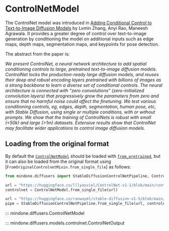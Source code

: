 <!--Copyright 2024 The HuggingFace Team. All rights reserved.

Licensed under the Apache License, Version 2.0 (the "License"); you may not use this file except in compliance with
the License. You may obtain a copy of the License at

http://www.apache.org/licenses/LICENSE-2.0

Unless required by applicable law or agreed to in writing, software distributed under the License is distributed on
an "AS IS" BASIS, WITHOUT WARRANTIES OR CONDITIONS OF ANY KIND, either express or implied. See the License for the
specific language governing permissions and limitations under the License.
-->

# ControlNetModel

The ControlNet model was introduced in [Adding Conditional Control to Text-to-Image Diffusion Models](https://arxiv.org/abs/2302.05543) by Lvmin Zhang, Anyi Rao, Maneesh Agrawala. It provides a greater degree of control over text-to-image generation by conditioning the model on additional inputs such as edge maps, depth maps, segmentation maps, and keypoints for pose detection.

The abstract from the paper is:

*We present ControlNet, a neural network architecture to add spatial conditioning controls to large, pretrained text-to-image diffusion models. ControlNet locks the production-ready large diffusion models, and reuses their deep and robust encoding layers pretrained with billions of images as a strong backbone to learn a diverse set of conditional controls. The neural architecture is connected with "zero convolutions" (zero-initialized convolution layers) that progressively grow the parameters from zero and ensure that no harmful noise could affect the finetuning. We test various conditioning controls, eg, edges, depth, segmentation, human pose, etc, with Stable Diffusion, using single or multiple conditions, with or without prompts. We show that the training of ControlNets is robust with small (<50k) and large (>1m) datasets. Extensive results show that ControlNet may facilitate wider applications to control image diffusion models.*

## Loading from the original format

By default the [`ControlNetModel`](controlnet.md#mindone.diffusers.ControlNetModel) should be loaded with [`from_pretrained`](overview.md#modelmixin), but it can also be loaded
from the original format using [`FromOriginalControlnetMixin.from_single_file`] as follows:

```py
from mindone.diffusers import StableDiffusionControlNetPipeline, ControlNetModel

url = "https://huggingface.co/lllyasviel/ControlNet-v1-1/blob/main/control_v11p_sd15_canny.pth"  # can also be a local path
controlnet = ControlNetModel.from_single_file(url)

url = "https://huggingface.co/runwayml/stable-diffusion-v1-5/blob/main/v1-5-pruned.safetensors"  # can also be a local path
pipe = StableDiffusionControlNetPipeline.from_single_file(url, controlnet=controlnet)
```

::: mindone.diffusers.ControlNetModel

::: mindone.diffusers.models.controlnet.ControlNetOutput
